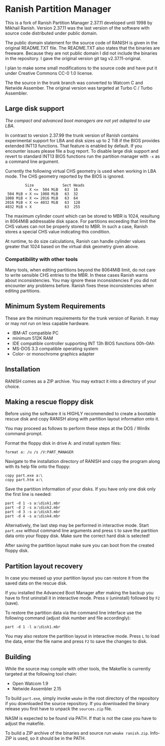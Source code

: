 # Ranish Partition Manager
This is a fork of Ranish Partition Manager 2.37.11 developed until 1998
by Mikhail Ranish. Version 2.37.11 was the last version of the software with
source code distributed under public domain.

The public domain statement for the source code of RANISH is given in the
original README.TXT file. The README.TXT also states that the binaries are
freeware. Because they are not public domain I did not include the binaries
in the repository. I gave the original version git tag v2.37.11-original.

I plan to make some small modifications to the source code and have put it
under Creative Commons CC-0 1.0 license.

The the source in the trunk branch was converted to Watcom C and Netwide
Assember. The original version was targeted at Turbo C / Turbo Assembler.


## Large disk support
*The compact and advanced boot managers are not yet adapted to use LBA.*

In contrast to version 2.37.99 the trunk version of Ranish contains
experimental support for LBA and disk sizes up to 2 TiB if the BIOS provides
extended INT13 functions. That feature is enabled by default. If you encounter
issues please file a bug report. To disable large disk support and revert to
standard INT13 BIOS functions run the partition manager with `-x` as a command
line argument.

Currently the following virtual CHS geometry is used when working in LBA mode.
The CHS geometry reported by the BIOS is ignored.

```
         Size             Sect Heads
           X <=  504 MiB   63  16 
 504 MiB < X <= 1008 MiB   63  32
1008 MiB < X <= 2016 MiB   63  64
2016 MiB < X <= 4032 MiB   63  128
4032 MiB < X               63  255
```

The maximum cylinder count which can be stored to MBR is 1024, resultung in
8064MiB addressable disk space. For partitions exceeding that limit the CHS
values can not be properly stored to MBR. In such a case, Ranish stores a
special CHS value indicating this condition.

At runtime, to do size calculations, Ranish can handle cylinder values greater
that 1024 based on the virtual disk geometry given above.

### Compatibility with other tools
Many tools, when editing partitions beyond the 8064MiB limit, do not care to
write sensible CHS entries to the MBR. In these cases Ranish warns about
inconsistencies. You may ignore these inconsistencies if you did not encounter
any problems before. Ranish fixes these inconsistencies when editing
partitions.

## Minimum System Requirements
These are the minimum requirements for the trunk version of Ranish. It may
or may not run on less capable hardware.

 * IBM-AT compatible PC
 * minimum 512K RAM
 * IDE compatible controller supporting INT 13h BIOS functions 00h-0Ah
 * MS-DOS 3.3 compatible operating system
 * Color- or monochrome graphics adapter


## Installation
RANISH comes as a ZIP archive. You may extract it into a directory of your
choice.


## Making a rescue floppy disk
Before using the software it is HIGHLY recommended to create a bootable
rescue disk and copy RANISH along with partition layout information onto
it.

You may proceed as follows to perform these steps at the DOS / Win9x command
prompt.

Format the floppy disk in drive A: and install system files:

    format a: /u /s /V:PART_MANAGER

Navigate to the installation directory of RANISH and copy the program
along with its help file onto the floppy:

    copy part.exe a:\
    copy part.htm a:\

Save the partition information of your disks. If you have only one disk
only the first line is needed:

    part -d 1 -s a:\disk1.mbr
    part -d 2 -s a:\disk2.mbr
    part -d 3 -s a:\disk3.mbr
    part -d 4 -s a:\disk4.mbr

Alternatively, the last step may be performed in interactive mode.
Start `part.exe` without command line arguments and press `S` to save
the partition data onto your floppy disk. Make sure the correct 
hard disk is selected!

After saving the partition layout make sure you can boot from the
created floppy disk.


## Partition layout recovery
In case you messed up your partition layout you can restore it from the
saved data on the rescue disk.

If you installed the Advanced Boot Manager after making the backup you
have to first uninstall it in interactive mode. Press `U` (uninstall)
followed by `F2` (save).

To restore the partition data via the command line interface use the
following command (adjust disk number and file accordingly):

    part -d 1 -l a:\disk1.mbr

You may also restore the partition layout in interactive mode. Press
`L` to load the data, enter the file name and press `F2` to save
the changes to disk.


## Building
While the source may compile with other tools, the Makefile is currently
targeted at the following tool chain:

 * Open Watcom 1.9
 * Netwide Assembler 2.15

To build `part.exe`, simply invoke `wmake` in the root directory of the
repository if you downloaded the source repository. If you downloaded the
binary release you first have to unpack the `sources.zip` file.

NASM is expected to be found via PATH. If that is not the case
you have to adjust the makefile.

To build a ZIP archive of the binaries and source run `wmake ranish.zip`.
Info-ZIP is used, so it should be in the PATH.
